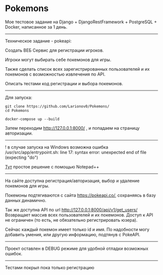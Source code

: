 # Pokemons

Мое тестовое задание на Django + DjangoRestFramework + PostgreSQL + Docker, написанное за 1 день.

---

Техническое задание - pokeapi:

Создать ВЕБ Сервис для регистрации игроков.

Игроки могут выбирать себе покемонов для игры.   

Также сделать список всех зарегистрированных пользователей и их покемонов с возможностью  извлечения по API.  

Описать тестами код  регистрации и выбора покемонов.

---


Для запуска:
```
git clone https://github.com/Larionov0/Pokemons/
cd Pokemons

docker-compose up --build
```
Затем переходим http://127.0.0.1:8000/ , и попадаем на страницу авторизации.

---
! в случае запуска на Windows возможна ошибка /usr/src/app/entrypoint.sh: line 17: syntax error: unexpected end of file (expecting "do")

[Тут](https://stackoverflow.com/questions/16239551/eol-conversion-in-notepad#:~:text=From%20the%20%22Edit%22%20menu%2C,%22UNIX%2FOSX%20Format%22.&text=You%20can%20also%20set%20the,OSX%22%20under%20the%20Format%20box.&text=In%20Notepad%2B%2B%2C%20use%20replace%20all%20with%20regular%20expression.) простое решение с помощью Notepad++

---

На сайте доступна регистрация/авторизация,
выбор и удаление покемонов для игры.

Покемоны подтягиваются с сайта https://pokeapi.co/, сохраняясь в базу данных динамично.

Так же доступна API по url http://127.0.0.1:8000/api/v1/get_users/
Возвращает массив всех пользователей и их покемонов.
Доступ к API не ограничен (то есть, не обязательно регистрировать юзера).

Сейчас каждый покемон имеет только id и имя.
По надобности могу добавить умения, или другую информацию, подтянув с PokeAPI.

---

Проект оставлен в DEBUG режиме для удобной отладки возможных ошибок.

---

Тестами покрыл пока только регистрацию
